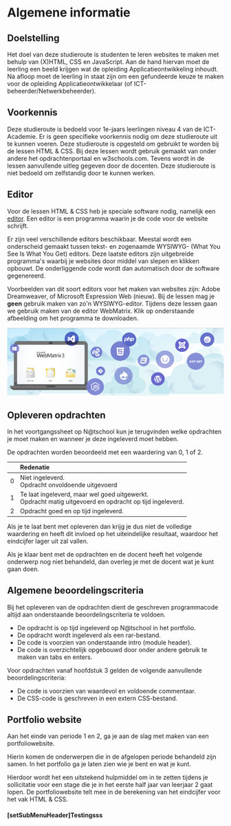 # Algemene informatie

## Doelstelling
Het doel van deze studieroute is studenten te leren websites te maken met behulp van (X)HTML, CSS en JavaScript. 
Aan de hand hiervan moet de leerling een beeld krijgen wat de opleiding Applicatieontwikkeling inhoudt. Na afloop moet de leerling in staat zijn om een gefundeerde keuze te maken voor de opleiding Applicatieontwikkelaar (of ICT-beheerder/Netwerkbeheerder).

## Voorkennis
Deze studieroute is bedoeld voor 1e-jaars leerlingen niveau 4 van de ICT-Academie. Er is geen specifieke voorkennis nodig om deze studieroute uit te kunnen voeren. Deze studieroute is opgesteld om gebruikt te worden bij de lessen HTML & CSS. Bij deze lessen wordt gebruik gemaakt van onder andere het opdrachtenportaal en w3schools.com. Tevens wordt in de lessen aanvullende uitleg gegeven door de docenten. Deze studieroute is niet bedoeld om zelfstandig door te kunnen werken.

## Editor
Voor de lessen HTML & CSS heb je speciale software nodig, namelijk een [editor](http://en.wikipedia.org/wiki/List_of_HTML_editors). Een editor is een programma waarin je de code voor de website schrijft.

Er zijn veel verschillende editors beschikbaar. Meestal wordt een onderscheid gemaakt tussen tekst- en zogenaamde WYSIWYG- (What You See Is What You Get) editors. Deze laatste editors zijn uitgebreide programma's waarbij je websites door middel van slepen en klikken opbouwt. De onderliggende code wordt dan automatisch door de software gegenereerd.

Voorbeelden van dit soort editors voor het maken van websites zijn: Adobe Dreamweaver, of Microsoft Expression Web (nieuw). Bij de lessen mag je **geen** gebruik maken van zo'n WYSIWYG-editor. Tijdens deze lessen gaan we gebruik maken van de editor WebMatrix.
Klik op onderstaande afbeelding om het programma te downloaden.

[<img src="Afbeeldingen/Logo%20WebMatrix.png">](http://go.microsoft.com/fwlink/?LinkID=286266)

## Opleveren opdrachten
In het voortgangssheet op N@tschool kun je terugvinden welke opdrachten je moet maken en wanneer je deze ingeleverd moet hebben.

De opdrachten worden beoordeeld met een waardering van 0, 1 of 2.

<table><thead>
<tr>
<th></th>
<th align="left">Redenatie</th>
</tr>
</thead><tbody>
<tr>
<td>0</td>
<td align="left">Niet ingeleverd.    <br>Opdracht onvoldoende uitgevoerd</td>
</tr>
<tr>
<td>1</td>
<td align="left">Te laat ingeleverd, maar wel goed uitgewerkt.<br>Opdracht matig uitgevoerd en opdracht op tijd ingeleverd.</td>
</tr>
<tr>
<td>2</td>
<td align="left">Opdracht goed en op tijd ingeleverd.</td>
</tr>
</tbody></table>


Als je te laat bent met opleveren dan krijg je dus niet de volledige waardering en heeft dit invloed op het uiteindelijke resultaat, waardoor het eindcijfer lager uit zal vallen.

Als je klaar bent met de opdrachten en de docent heeft het volgende onderwerp nog niet behandeld, dan overleg je met de docent wat je kunt gaan doen.


## Algemene beoordelingscriteria

Bij het opleveren van de opdrachten dient de geschreven programmacode altijd aan onderstaande beoordelingscriteria te voldoen.
*	De opdracht is op tijd ingeleverd op N@tschool in het portfolio.
*	De opdracht wordt ingeleverd als een rar-bestand.
*	De code is voorzien van onderstaande intro (module header). 
*	De code is overzichtelijk opgebouwd door onder andere gebruik te maken van tabs en enters.
 
Voor opdrachten vanaf hoofdstuk 3 gelden de volgende aanvullende beoordelingscriteria:
 
*	De code is voorzien van waardevol en voldoende commentaar.
*	De CSS-code is geschreven in een extern CSS-bestand.

## Portfolio website
Aan het einde van periode 1 en 2, ga je aan de slag met maken van een portfoliowebsite.

Hierin komen de onderwerpen die in de afgelopen periode behandeld zijn samen. In het portfolio ga je laten zien wie je bent en wat je kunt. 

Hierdoor wordt het een uitstekend hulpmiddel om in te zetten tijdens je sollicitatie voor een stage die je in het eerste half jaar van leerjaar 2 gaat lopen. De portfoliowebsite telt mee in de berekening van het eindcijfer voor het vak HTML & CSS. 


#### [setSubMenuHeader]Testingsss